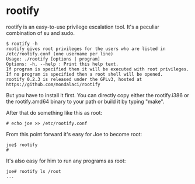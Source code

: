 rootify
=======

rootify is an easy-to-use privilege escalation tool. It's a peculiar combination of su and sudo.

```
$ rootify -h
rootify gives root privileges for the users who are listed in /etc/rootify.conf (one username per line)
Usage: ./rootify [options | program]
Options: -h, --help : Print this help text.
If program is specified then it will be executed with root privileges.
If no program is specified then a root shell will be opened.
rootify 0.2.3 is released under the GPLv3, hosted at https://github.com/mondalaci/rootify
```

But you have to install it first. You can directly copy either the rootify.i386 or the rootify.amd64 binary to your path or build it by typing "make".

After that do something like this as root:

```
# echo joe >> /etc/rootify.conf
```

From this point forward it's easy for Joe to become root:

```
joe$ rootify
#
```

It's also easy for him to run any programs as root:

```
joe# rootify ls /root
...
```
